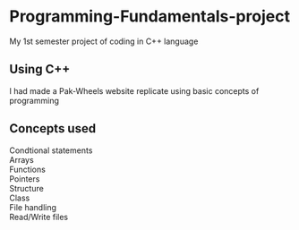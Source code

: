 # Programming-Fundamentals-project
My 1st semester project of coding in C++ language 
## Using C++
I had made a Pak-Wheels website replicate using basic concepts of programming 

## Concepts used
Condtional statements\
Arrays\
Functions\
Pointers\
Structure\
Class\
File handling\
Read/Write files
